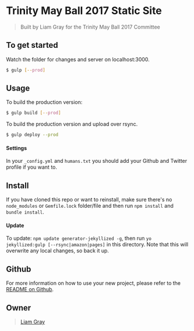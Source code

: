 # Trinity May Ball 2017 Static Site

> Built by Liam Gray for the Trinity May Ball 2017 Committee

## To get started

Watch the folder for changes and server on localhost:3000.
```sh
$ gulp [--prod]
```

## Usage

To build the production version:
```sh
$ gulp build [--prod]
```

To build the production version and upload over rsync.
```sh
$ gulp deploy --prod
```

#### Settings
In your `_config.yml` and `humans.txt` you should add your Github and Twitter profile if you want to.

## Install
If you have cloned this repo or want to reinstall, make sure there&#39;s no `node_modules` or `Gemfile.lock` folder/file and then run `npm install` and
`bundle install`.

#### Update
To update: `npm update generator-jekyllized -g`, then run `yo jekyllized:gulp [--rsync|amazon|pages]` in this directory. Note that this will overwrite any local changes, so back it up.

## Github
For more information on how to use your new project, please refer to the [README on Github](https://github.com/sondr3/generator-jekyllized).

## Owner

> [Liam Gray](https://trinityball.co.uk)
